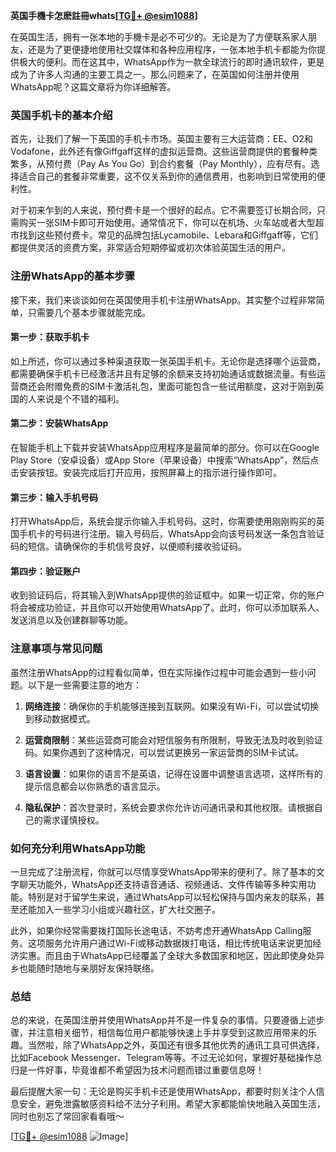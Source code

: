 **英国手機卡怎麽註冊whats[[TG💪+ @esim1088](https://t.me/s/esim1088)]**

在英国生活，拥有一张本地的手機卡是必不可少的。无论是为了方便联系家人朋友，还是为了更便捷地使用社交媒体和各种应用程序，一张本地手机卡都能为你提供极大的便利。而在这其中，WhatsApp作为一款全球流行的即时通讯软件，更是成为了许多人沟通的主要工具之一。那么问题来了，在英国如何注册并使用WhatsApp呢？这篇文章将为你详细解答。

### 英国手机卡的基本介绍

首先，让我们了解一下英国的手机卡市场。英国主要有三大运营商：EE、O2和Vodafone，此外还有像Giffgaff这样的虚拟运营商。这些运营商提供的套餐种类繁多，从预付费（Pay As You Go）到合约套餐（Pay Monthly），应有尽有。选择适合自己的套餐非常重要，这不仅关系到你的通信费用，也影响到日常使用的便利性。

对于初来乍到的人来说，预付费卡是一个很好的起点。它不需要签订长期合同，只需购买一张SIM卡即可开始使用。通常情况下，你可以在机场、火车站或者大型超市找到这些预付费卡。常见的品牌包括Lycamobile、Lebara和Giffgaff等，它们都提供灵活的资费方案，非常适合短期停留或初次体验英国生活的用户。

### 注册WhatsApp的基本步骤

接下来，我们来谈谈如何在英国使用手机卡注册WhatsApp。其实整个过程非常简单，只需要几个基本步骤就能完成。

#### 第一步：获取手机卡

如上所述，你可以通过多种渠道获取一张英国手机卡。无论你是选择哪个运营商，都需要确保手机卡已经激活并且有足够的余额来支持初始通话或数据流量。有些运营商还会附赠免费的SIM卡激活礼包，里面可能包含一些试用额度，这对于刚到英国的人来说是个不错的福利。

#### 第二步：安装WhatsApp

在智能手机上下载并安装WhatsApp应用程序是最简单的部分。你可以在Google Play Store（安卓设备）或App Store（苹果设备）中搜索“WhatsApp”，然后点击安装按钮。安装完成后打开应用，按照屏幕上的指示进行操作即可。

#### 第三步：输入手机号码

打开WhatsApp后，系统会提示你输入手机号码。这时，你需要使用刚刚购买的英国手机卡的号码进行注册。输入号码后，WhatsApp会向该号码发送一条包含验证码的短信。请确保你的手机信号良好，以便顺利接收验证码。

#### 第四步：验证账户

收到验证码后，将其输入到WhatsApp提供的验证框中。如果一切正常，你的账户将会被成功验证，并且你可以开始使用WhatsApp了。此时，你可以添加联系人、发送消息以及创建群聊等功能。

### 注意事项与常见问题

虽然注册WhatsApp的过程看似简单，但在实际操作过程中可能会遇到一些小问题。以下是一些需要注意的地方：

1. **网络连接**：确保你的手机能够连接到互联网。如果没有Wi-Fi，可以尝试切换到移动数据模式。
   
2. **运营商限制**：某些运营商可能会对短信服务有所限制，导致无法及时收到验证码。如果你遇到了这种情况，可以尝试更换另一家运营商的SIM卡试试。

3. **语言设置**：如果你的语言不是英语，记得在设置中调整语言选项，这样所有的提示信息都会以你熟悉的语言显示。

4. **隐私保护**：首次登录时，系统会要求你允许访问通讯录和其他权限。请根据自己的需求谨慎授权。

### 如何充分利用WhatsApp功能

一旦完成了注册流程，你就可以尽情享受WhatsApp带来的便利了。除了基本的文字聊天功能外，WhatsApp还支持语音通话、视频通话、文件传输等多种实用功能。特别是对于留学生来说，通过WhatsApp可以轻松保持与国内亲友的联系，甚至还能加入一些学习小组或兴趣社区，扩大社交圈子。

此外，如果你经常需要拨打国际长途电话，不妨考虑开通WhatsApp Calling服务。这项服务允许用户通过Wi-Fi或移动数据拨打电话，相比传统电话来说更加经济实惠。而且由于WhatsApp已经覆盖了全球大多数国家和地区，因此即使身处异乡也能随时随地与亲朋好友保持联络。

### 总结

总的来说，在英国注册并使用WhatsApp并不是一件复杂的事情。只要遵循上述步骤，并注意相关细节，相信每位用户都能够快速上手并享受到这款应用带来的乐趣。当然啦，除了WhatsApp之外，英国还有很多其他优秀的通讯工具可供选择，比如Facebook Messenger、Telegram等等。不过无论如何，掌握好基础操作总归是一件好事，毕竟谁都不希望因为技术问题而错过重要信息呀！

最后提醒大家一句：无论是购买手机卡还是使用WhatsApp，都要时刻关注个人信息安全，避免泄露敏感资料给不法分子利用。希望大家都能愉快地融入英国生活，同时也别忘了常回家看看哦～

[[TG💪+ @esim1088](https://t.me/s/esim1088) ![Image](https://i.postimg.cc/4NQfJmqS/Snipaste-2025-05-13-00-14-12.png)]